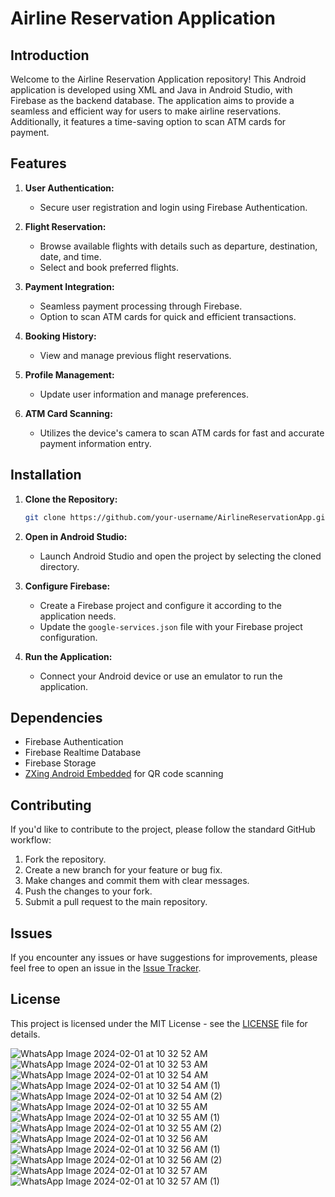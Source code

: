 
# Airline Reservation Application

## Introduction

Welcome to the Airline Reservation Application repository! This Android application is developed using XML and Java in Android Studio, with Firebase as the backend database. The application aims to provide a seamless and efficient way for users to make airline reservations. Additionally, it features a time-saving option to scan ATM cards for payment.

## Features

1. **User Authentication:**
   - Secure user registration and login using Firebase Authentication.

2. **Flight Reservation:**
   - Browse available flights with details such as departure, destination, date, and time.
   - Select and book preferred flights.

3. **Payment Integration:**
   - Seamless payment processing through Firebase.
   - Option to scan ATM cards for quick and efficient transactions.

4. **Booking History:**
   - View and manage previous flight reservations.

5. **Profile Management:**
   - Update user information and manage preferences.

6. **ATM Card Scanning:**
   - Utilizes the device's camera to scan ATM cards for fast and accurate payment information entry.

## Installation

1. **Clone the Repository:**
   ```bash
   git clone https://github.com/your-username/AirlineReservationApp.git
   ```

2. **Open in Android Studio:**
   - Launch Android Studio and open the project by selecting the cloned directory.

3. **Configure Firebase:**
   - Create a Firebase project and configure it according to the application needs.
   - Update the `google-services.json` file with your Firebase project configuration.

4. **Run the Application:**
   - Connect your Android device or use an emulator to run the application.

## Dependencies

- Firebase Authentication
- Firebase Realtime Database
- Firebase Storage
- [ZXing Android Embedded](https://github.com/journeyapps/zxing-android-embedded) for QR code scanning

## Contributing

If you'd like to contribute to the project, please follow the standard GitHub workflow:
1. Fork the repository.
2. Create a new branch for your feature or bug fix.
3. Make changes and commit them with clear messages.
4. Push the changes to your fork.
5. Submit a pull request to the main repository.

## Issues

If you encounter any issues or have suggestions for improvements, please feel free to open an issue in the [Issue Tracker](https://github.com/your-username/AirlineReservationApp/issues).

## License

This project is licensed under the MIT License - see the [LICENSE](LICENSE) file for details.

![WhatsApp Image 2024-02-01 at 10 32 52 AM](https://github.com/gokulaarimuthu/Airline-Application/assets/127466084/72b1ad2b-b321-4ff4-8f29-a49f9e959b29)
![WhatsApp Image 2024-02-01 at 10 32 53 AM](https://github.com/gokulaarimuthu/Airline-Application/assets/127466084/a5b36c05-036d-4d86-88ef-77d90faa42f3)
![WhatsApp Image 2024-02-01 at 10 32 54 AM](https://github.com/gokulaarimuthu/Airline-Application/assets/127466084/9c6b0665-4d37-426f-aa2f-3e56c64eb7ee)
![WhatsApp Image 2024-02-01 at 10 32 54 AM (1)](https://github.com/gokulaarimuthu/Airline-Application/assets/127466084/0d9966aa-9799-4d41-974e-5d0d2d337fcc)
![WhatsApp Image 2024-02-01 at 10 32 54 AM (2)](https://github.com/gokulaarimuthu/Airline-Application/assets/127466084/6632e81f-44ef-4f27-afa2-88d7c9abd5b1)
![WhatsApp Image 2024-02-01 at 10 32 55 AM](https://github.com/gokulaarimuthu/Airline-Application/assets/127466084/0e1fd0b8-ac4e-42e6-8f13-9a6aa27aa47b)
![WhatsApp Image 2024-02-01 at 10 32 55 AM (1)](https://github.com/gokulaarimuthu/Airline-Application/assets/127466084/7d6bc75e-b574-4a62-85b5-16afe954b0c9)
![WhatsApp Image 2024-02-01 at 10 32 55 AM (2)](https://github.com/gokulaarimuthu/Airline-Application/assets/127466084/65616b2c-4722-418c-9fd2-f28e0e89e4f0)
![WhatsApp Image 2024-02-01 at 10 32 56 AM](https://github.com/gokulaarimuthu/Airline-Application/assets/127466084/08d96422-75e7-47e0-b669-2cd27d913850)
![WhatsApp Image 2024-02-01 at 10 32 56 AM (1)](https://github.com/gokulaarimuthu/Airline-Application/assets/127466084/4f814045-5925-4462-b1e1-512056de4358)
![WhatsApp Image 2024-02-01 at 10 32 56 AM (2)](https://github.com/gokulaarimuthu/Airline-Application/assets/127466084/fcaa3927-f91d-4841-a05d-1f9e5377ecb0)
![WhatsApp Image 2024-02-01 at 10 32 57 AM](https://github.com/gokulaarimuthu/Airline-Application/assets/127466084/3a7c676e-f134-4498-8eae-62886af3d045)
![WhatsApp Image 2024-02-01 at 10 32 57 AM (1)](https://github.com/gokulaarimuthu/Airline-Application/assets/127466084/22c8e696-93bb-4993-bd64-6c77d46a5e1c)
